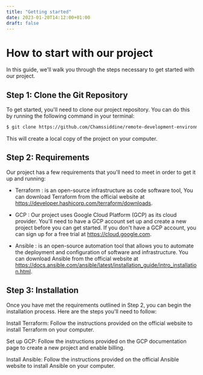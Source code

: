 ```yaml
---
title: "Getting started"
date: 2023-01-20T14:12:00+01:00
draft: false
---
```


# How to start with our project
 In this guide, we'll walk you through the steps necessary to get started with our project.

## Step 1: Clone the Git Repository

To get started, you'll need to clone our project repository. You can do this by running the following command in your terminal:

```bash
$ git clone https://github.com/Chamssiddine/remote-development-environment
```

This will create a local copy of the project on your computer.



## Step 2: Requirements

Our project has a few requirements that you'll need to meet in order to get it up and running:

* Terraform : is an open-source infrastructure as code software tool, You can download Terraform from the official website at https://developer.hashicorp.com/terraform/downloads.

* GCP : Our project uses Google Cloud Platform (GCP) as its cloud provider. You'll need to have a GCP account set up and create a new project before you can get started. If you don't have a GCP account, you can sign up for a free trial at https://cloud.google.com.

* Ansible : is an open-source automation tool that allows you to automate the deployment and configuration of software and infrastructure. You can download Ansible from the official website at https://docs.ansible.com/ansible/latest/installation_guide/intro_installation.html.

## Step 3: Installation

Once you have met the requirements outlined in Step 2, you can begin the installation process. Here are the steps you'll need to follow:

Install Terraform: Follow the instructions provided on the official website to install Terraform on your computer.

Set up GCP: Follow the instructions provided on the GCP documentation page to create a new project and enable billing.

Install Ansible: Follow the instructions provided on the official Ansible website to install Ansible on your computer.
